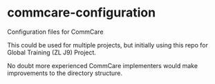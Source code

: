 # commcare-configuration
Configuration files for CommCare

This could be used for multiple projects, but initially using this repo for Global Training (ZL J9) Project.

No doubt more experienced CommCare implementers would make improvements to the directory structure. 
